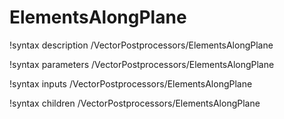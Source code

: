 <!-- MOOSE Documentation Stub: Remove this when content is added. -->

# ElementsAlongPlane
!syntax description /VectorPostprocessors/ElementsAlongPlane

!syntax parameters /VectorPostprocessors/ElementsAlongPlane

!syntax inputs /VectorPostprocessors/ElementsAlongPlane

!syntax children /VectorPostprocessors/ElementsAlongPlane
